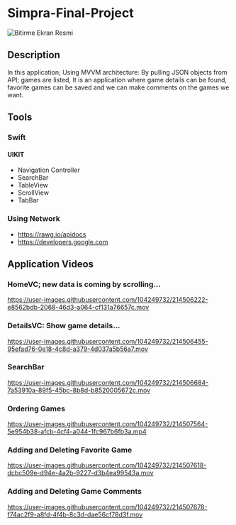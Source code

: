 # Simpra-Final-Project

![Bitirme Ekran Resmi](https://user-images.githubusercontent.com/104249732/214501611-247abf13-ac8c-43cf-9d8b-5eba63eb66c4.png)

## Description

In this application;
Using MVVM architecture: By pulling JSON objects from API; games are listed, It is an application where game details can be found, favorite games can be saved and we can make comments on the games we want.

## Tools

### Swift

#### UIKIT

- Navigation Controller
- SearchBar
- TableView
- ScrollView
- TabBar

### Using Network

- https://rawg.io/apidocs
- https://developers.google.com

## Application Videos

### HomeVC; new data is coming by scrolling...
https://user-images.githubusercontent.com/104249732/214506222-e8562bdb-2068-46d3-a064-cf131a76657c.mov

### DetailsVC: Show game details...
https://user-images.githubusercontent.com/104249732/214506455-95efad76-0e18-4c8d-a379-4d037a5b56a7.mov

### SearchBar
https://user-images.githubusercontent.com/104249732/214506684-7a53910a-89f5-45bc-8b8d-b8520005672c.mov

### Ordering Games
https://user-images.githubusercontent.com/104249732/214507564-5e954b38-afcb-4cf4-a044-1fc967b6fb3a.mp4

### Adding and Deleting Favorite Game
https://user-images.githubusercontent.com/104249732/214507618-dcbc509e-d94e-4a2b-9227-d3b4ea99543a.mov

### Adding and Deleting Game Comments
https://user-images.githubusercontent.com/104249732/214507678-f74ac2f9-a8fd-4f4b-8c3d-dae56cf78d3f.mov
